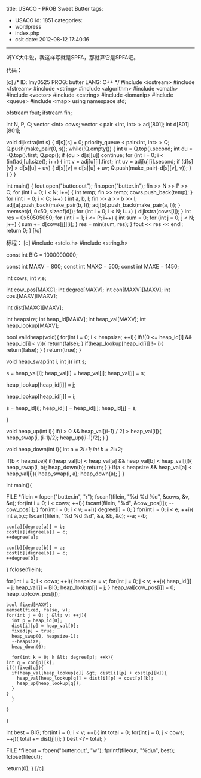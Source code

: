 title: USACO - PROB Sweet Butter
tags:
  - USACO
id: 1851
categories:
  - wordpress
  - index.php
  - csit
date: 2012-08-12 17:40:16
---

听YX大牛说，我这样写就是SPFA，那就算它是SPFA吧。

代码：<!--more-->

[c]
/*
ID: lmy0525
PROG: butter
LANG: C++
*/
#include &lt;iostream&gt;
#include &lt;fstream&gt;
#include &lt;string&gt;
#include &lt;algorithm&gt;
#include &lt;cmath&gt;
#include &lt;vector&gt;
#include &lt;cstring&gt;
#include &lt;iomanip&gt;
#include &lt;queue&gt;
#include &lt;map&gt;
using namespace std;

ofstream fout;
ifstream fin;

int N, P, C;
vector &lt;int&gt; cows;
vector &lt; pair &lt;int, int&gt; &gt; adj[801];
int d[801][801];

void dijkstra(int s)
{
    d[s][s] = 0;
    priority_queue &lt; pair&lt;int, int&gt; &gt; Q;
    Q.push(make_pair(0, s));
    while(!Q.empty())
    {
        int u = Q.top().second;
        int du = -Q.top().first;
        Q.pop();
        if (du &gt; d[s][u]) continue;
        for (int i = 0; i &lt; (int)adj[u].size(); i++)
        {
            int v = adj[u][i].first;
            int uv = adj[u][i].second;
            if (d[s][v] &gt; d[s][u] + uv)
            {
                d[s][v] = d[s][u] + uv;
                Q.push(make_pair(-d[s][v], v));
            }
        }
    }
}

int main()
{
    fout.open(&quot;butter.out&quot;);
    fin.open(&quot;butter.in&quot;);
    fin &gt;&gt; N &gt;&gt; P &gt;&gt; C;
    for (int i = 0; i &lt; N; i++)
    {
        int temp;
        fin &gt;&gt; temp;
        cows.push_back(temp);
    }
    for (int i = 0; i &lt; C; i++)
    {
        int a, b, l;
        fin &gt;&gt; a &gt;&gt; b &gt;&gt; l;
        adj[a].push_back(make_pair(b, l));
        adj[b].push_back(make_pair(a, l));
    }
    memset(d, 0x50, sizeof(d));
    for (int i = 0; i &lt; N; i++)
    {
        dijkstra(cows[i]);
    }
    int res = 0x50505050;
    for (int i = 1; i &lt;= P; i++)
    {
        int sum = 0;
        for (int j = 0; j &lt; N; j++)
        {
            sum += d[cows[j]][i];
        }
        res = min(sum, res);
    }
    fout &lt;&lt; res &lt;&lt; endl;
    return 0;
}
[/c]

标程：
[c]
#include &lt;stdio.h&gt;
#include &lt;string.h&gt;

const int BIG = 1000000000;

const int MAXV = 800;
const int MAXC = 500;
const int MAXE = 1450;

int cows;
int v,e;

int cow_pos[MAXC];
int degree[MAXV];
int con[MAXV][MAXV];
int cost[MAXV][MAXV];

int dist[MAXC][MAXV];

int heapsize;
int heap_id[MAXV];
int heap_val[MAXV];
int heap_lookup[MAXV];

bool validheap(void){
  for(int i = 0; i &lt; heapsize; ++i){
    if(!(0 &lt;= heap_id[i] &amp;&amp; heap_id[i] &lt; v)){
      return(false);
    }
    if(heap_lookup[heap_id[i]] != i){
      return(false);
    }
  }
  return(true);
}

void heap_swap(int i, int j){
  int s;

  s = heap_val[i];
  heap_val[i] = heap_val[j];
  heap_val[j] = s;

  heap_lookup[heap_id[i]] = j;

  heap_lookup[heap_id[j]] = i;

  s = heap_id[i];
  heap_id[i] = heap_id[j];
  heap_id[j] = s;

}

void heap_up(int i){
  if(i &gt; 0 &amp;&amp; heap_val[(i-1) / 2] &gt; heap_val[i]){
    heap_swap(i, (i-1)/2);
    heap_up((i-1)/2);
  }
}

void heap_down(int i){
  int a = 2*i+1;
  int b = 2*i+2;

  if(b &lt; heapsize){
    if(heap_val[b] &lt; heap_val[a] &amp;&amp; heap_val[b] &lt; heap_val[i]){
      heap_swap(i, b);
      heap_down(b);
      return;
    }
  }
  if(a &lt; heapsize &amp;&amp; heap_val[a] &lt; heap_val[i]){
    heap_swap(i, a);
    heap_down(a);
  }
}

int main(){

  FILE *filein = fopen(&quot;butter.in&quot;, &quot;r&quot;);
  fscanf(filein, &quot;%d %d %d&quot;, &amp;cows, &amp;v, &amp;e);
  for(int i = 0; i &lt; cows; ++i){
    fscanf(filein, &quot;%d&quot;, &amp;cow_pos[i]);
    --cow_pos[i];
  }
  for(int i = 0; i &lt; v; ++i){
    degree[i] = 0;
  }
  for(int i = 0; i &lt; e; ++i){
    int a,b,c;
    fscanf(filein, &quot;%d %d %d&quot;, &amp;a, &amp;b, &amp;c);
    --a;
    --b;

    con[a][degree[a]] = b;
    cost[a][degree[a]] = c;
    ++degree[a];

    con[b][degree[b]] = a;
    cost[b][degree[b]] = c;
    ++degree[b];

  }
  fclose(filein);

  for(int i = 0; i &lt; cows; ++i){
    heapsize = v;
    for(int j = 0; j &lt; v; ++j){
      heap_id[j] = j;
      heap_val[j] = BIG;
      heap_lookup[j] = j;
    }
    heap_val[cow_pos[i]] = 0;
    heap_up(cow_pos[i]);

    bool fixed[MAXV];
    memset(fixed, false, v);
    for(int j = 0; j &lt; v; ++j){
      int p = heap_id[0];
      dist[i][p] = heap_val[0];
      fixed[p] = true;
      heap_swap(0, heapsize-1);
      --heapsize;
      heap_down(0);

      for(int k = 0; k &lt; degree[p]; ++k){
	int q = con[p][k];
	if(!fixed[q]){
	  if(heap_val[heap_lookup[q]] &gt; dist[i][p] + cost[p][k]){
	    heap_val[heap_lookup[q]] = dist[i][p] + cost[p][k];
	    heap_up(heap_lookup[q]);
	  }
	}
      }

    }
  }

  int best = BIG;
  for(int i = 0; i &lt; v; ++i){
    int total = 0;
    for(int j = 0; j &lt; cows; ++j){
      total += dist[j][i];
    }
    best &lt;?= total;
  }

  FILE *fileout = fopen(&quot;butter.out&quot;, &quot;w&quot;);
  fprintf(fileout, &quot;%d\n&quot;, best);
  fclose(fileout);

  return(0);
}
[/c]